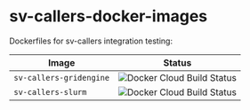 # sv-callers-docker-images

Dockerfiles for sv-callers integration testing:

| Image | Status |
| ----- | ------ |
| `sv-callers-gridengine` | ![Docker Cloud Build Status](https://img.shields.io/docker/cloud/build/gtcg/sv-callers-gridengine) |
| `sv-callers-slurm` | ![Docker Cloud Build Status](https://img.shields.io/docker/cloud/build/gtcg/sv-callers-slurm) |
 
